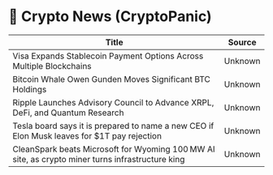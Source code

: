 # 📰 Crypto News (CryptoPanic)

| Title | Source |
|-------|--------|
| Visa Expands Stablecoin Payment Options Across Multiple Blockchains | Unknown |
| Bitcoin Whale Owen Gunden Moves Significant BTC Holdings | Unknown |
| Ripple Launches Advisory Council to Advance XRPL, DeFi, and Quantum Research | Unknown |
| Tesla board says it is prepared to name a new CEO if Elon Musk leaves for $1T pay rejection | Unknown |
| CleanSpark beats Microsoft for Wyoming 100 MW AI site, as crypto miner turns infrastructure king | Unknown |